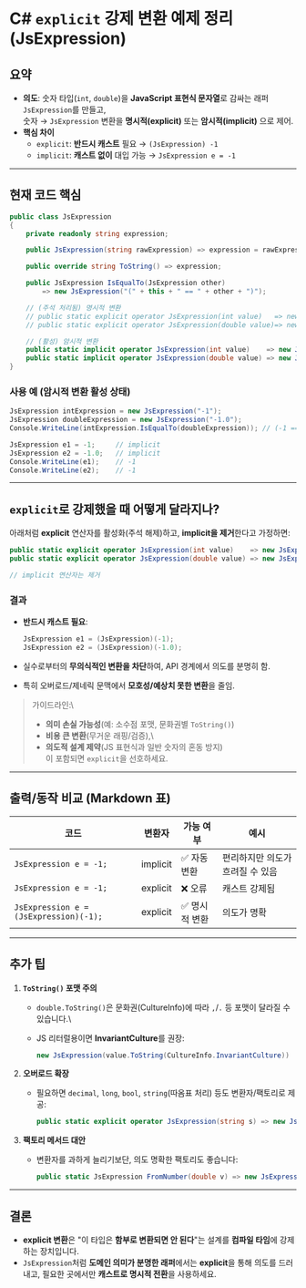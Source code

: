 # C# `explicit` 강제 변환 예제 정리 (JsExpression)

## 요약

-   **의도**: 숫자 타입(`int`, `double`)을 **JavaScript 표현식
    문자열**로 감싸는 래퍼 `JsExpression`를 만들고,\
    숫자 → `JsExpression` 변환을 **명시적(explicit)** 또는
    **암시적(implicit)** 으로 제어.
-   **핵심 차이**
    -   `explicit`: **반드시 캐스트** 필요 → `(JsExpression) -1`
    -   `implicit`: **캐스트 없이** 대입 가능 → `JsExpression e = -1`

------------------------------------------------------------------------

## 현재 코드 핵심

``` csharp
public class JsExpression
{
    private readonly string expression;

    public JsExpression(string rawExpression) => expression = rawExpression;

    public override string ToString() => expression;

    public JsExpression IsEqualTo(JsExpression other)
        => new JsExpression("(" + this + " == " + other + ")");

    // (주석 처리됨) 명시적 변환
    // public static explicit operator JsExpression(int value)   => new JsExpression(value.ToString());
    // public static explicit operator JsExpression(double value)=> new JsExpression(value.ToString());

    // (활성) 암시적 변환
    public static implicit operator JsExpression(int value)    => new JsExpression(value.ToString());
    public static implicit operator JsExpression(double value) => new JsExpression(value.ToString());
}
```

### 사용 예 (암시적 변환 활성 상태)

``` csharp
JsExpression intExpression = new JsExpression("-1");
JsExpression doubleExpression = new JsExpression("-1.0");
Console.WriteLine(intExpression.IsEqualTo(doubleExpression)); // (-1 == -1.0)

JsExpression e1 = -1;     // implicit
JsExpression e2 = -1.0;   // implicit
Console.WriteLine(e1);    // -1
Console.WriteLine(e2);    // -1
```

------------------------------------------------------------------------

## `explicit`로 강제했을 때 어떻게 달라지나?

아래처럼 **explicit** 연산자를 활성화(주석 해제)하고, **implicit을
제거**한다고 가정하면:

``` csharp
public static explicit operator JsExpression(int value)    => new JsExpression(value.ToString());
public static explicit operator JsExpression(double value) => new JsExpression(value.ToString());

// implicit 연산자는 제거
```

### 결과

-   **반드시 캐스트 필요**:

    ``` csharp
    JsExpression e1 = (JsExpression)(-1);
    JsExpression e2 = (JsExpression)(-1.0);
    ```

-   실수로부터의 **무의식적인 변환을 차단**하여, API 경계에서 의도를
    분명히 함.

-   특히 오버로드/제네릭 문맥에서 **모호성/예상치 못한 변환**을 줄임.

> 가이드라인:\
> - **의미 손실 가능성**(예: 소수점 포맷, 문화권별 `ToString()`)
> - **비용 큰 변환**(무거운 래핑/검증),\
> - **의도적 설계 제약**(JS 표현식과 일반 숫자의 혼동 방지)\
> 이 포함되면 `explicit`을 선호하세요.

------------------------------------------------------------------------

## 출력/동작 비교 (Markdown 표)

| 코드                           | 변환자   | 가능 여부   | 예시                          |
|--------------------------------|----------|-------------|-------------------------------|
| `JsExpression e = -1;`         | implicit | ✅ 자동 변환 | 편리하지만 의도가 흐려질 수 있음 |
| `JsExpression e = -1;`         | explicit | ❌ 오류     | 캐스트 강제됨                  |
| `JsExpression e = (JsExpression)(-1);` | explicit | ✅ 명시적 변환 | 의도가 명확                     |

------------------------------------------------------------------------

## 추가 팁

1.  **`ToString()` 포맷 주의**
    -   `double.ToString()`은 문화권(CultureInfo)에 따라 `,`/`.` 등
        포맷이 달라질 수 있습니다.\

    -   JS 리터럴용이면 **InvariantCulture**를 권장:

        ``` csharp
        new JsExpression(value.ToString(CultureInfo.InvariantCulture))
        ```
2.  **오버로드 확장**
    -   필요하면 `decimal`, `long`, `bool`, `string`(따옴표 처리) 등도
        변환자/팩토리로 제공:

        ``` csharp
        public static explicit operator JsExpression(string s) => new JsExpression($"\"{s}\"");
        ```
3.  **팩토리 메서드 대안**
    -   변환자를 과하게 늘리기보단, 의도 명확한 팩토리도 좋습니다:

        ``` csharp
        public static JsExpression FromNumber(double v) => new JsExpression(v.ToString(CultureInfo.InvariantCulture));
        ```

------------------------------------------------------------------------

## 결론

-   **explicit 변환**은 "이 타입은 **함부로 변환되면 안 된다**"는 설계를
    **컴파일 타임**에 강제하는 장치입니다.
-   `JsExpression`처럼 **도메인 의미가 분명한 래퍼**에서는
    **explicit**을 통해 의도를 드러내고, 필요한 곳에서만 **캐스트로
    명시적 전환**을 사용하세요.
